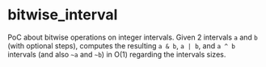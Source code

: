 # bitwise_interval

PoC about bitwise operations on integer intervals. Given 2 intervals `a` and  `b` (with optional steps), computes the resulting `a & b`,  `a | b`, and  `a ^ b` intervals (and also `~a` and  `~b`) in O(1) regarding the intervals sizes.
